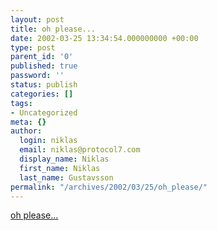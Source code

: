 ```yaml
---
layout: post
title: oh please...
date: 2002-03-25 13:34:54.000000000 +00:00
type: post
parent_id: '0'
published: true
password: ''
status: publish
categories: []
tags:
- Uncategorized
meta: {}
author:
  login: niklas
  email: niklas@protocol7.com
  display_name: Niklas
  first_name: Niklas
  last_name: Gustavsson
permalink: "/archives/2002/03/25/oh_please/"
---
```

[oh please...](http://www.zdnet.co.uk/specials/2002/it-anthems/)

